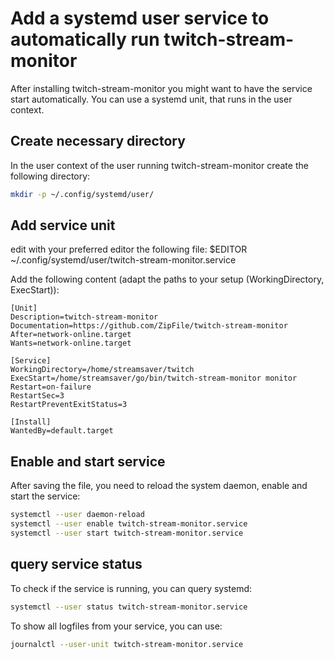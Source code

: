 # Add a systemd user service to automatically run twitch-stream-monitor

After installing twitch-stream-monitor you might want to have the service start automatically. You can use a systemd unit, that runs in the user context.

## Create necessary directory
In the user context of the user running twitch-stream-monitor create the following directory:
```sh
mkdir -p ~/.config/systemd/user/
```

## Add service unit
edit with your preferred editor the following file:
$EDITOR ~/.config/systemd/user/twitch-stream-monitor.service

Add the following content (adapt the paths to your setup (WorkingDirectory, ExecStart)):
```
[Unit]
Description=twitch-stream-monitor
Documentation=https://github.com/ZipFile/twitch-stream-monitor
After=network-online.target
Wants=network-online.target

[Service]
WorkingDirectory=/home/streamsaver/twitch
ExecStart=/home/streamsaver/go/bin/twitch-stream-monitor monitor
Restart=on-failure
RestartSec=3
RestartPreventExitStatus=3

[Install]
WantedBy=default.target
```

## Enable and start service
After saving the file, you need to reload the system daemon, enable and start the service:
```sh
systemctl --user daemon-reload 
systemctl --user enable twitch-stream-monitor.service 
systemctl --user start twitch-stream-monitor.service 
```

## query service status
To check if the service is running, you can query systemd:
```sh
systemctl --user status twitch-stream-monitor.service 
```

To show all logfiles from your service, you can use:
```sh
journalctl --user-unit twitch-stream-monitor.service
```

